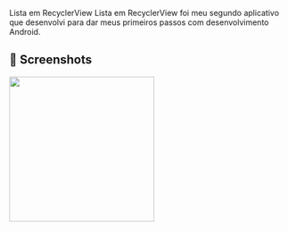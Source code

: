 Lista em RecyclerView
Lista em RecyclerView foi meu segundo aplicativo que desenvolvi para dar meus primeiros passos com desenvolvimento Android.  

## :camera_flash: Screenshots
<!-- You can add more screenshots here if you like -->

<img src="processador.png" width="260">
